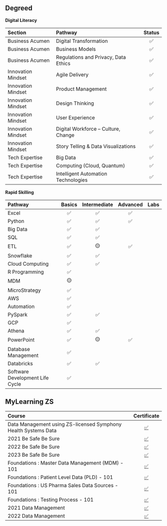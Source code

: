 ## **Degreed**

**Digital Literacy**

|**Section**|**Pathway**|**Status**|
|:----------|:----------|:--------:|
| Business Acumen | Digital Transformation | ✅ |
| Business Acumen | Business Models | ✅ |
| Business Acumen | Regulations and Privacy, Data Ethics | ✅ |
| Innovation Mindset | Agile Delivery | ✅ |
| Innovation Mindset | Product Management | ✅ |
| Innovation Mindset | Design Thinking | ✅ |
| Innovation Mindset | User Experience | ✅ |
| Innovation Mindset | Digital Workforce – Culture, Change | ✅ |
| Innovation Mindset | Story Telling & Data Visualizations | ✅ |
| Tech Expertise | Big Data | ✅ |
| Tech Expertise | Computing (Cloud, Quantum) | ✅ |
| Tech Expertise | Intelligent Automation Technologies | ✅ |

**Rapid Skilling**

|**Pathway**|**Basics**|**Intermediate**|**Advanced**|**Labs**|
|:----------|:--------:|:--------------:|:----------:|:------:|
| Excel | ✅ | ✅ | ✅ | |
| Python | ✅ | ✅ | ✅ | |
| Big Data | ✅ | ✅ | | |
| SQL | ✅ | ✅ | | |
| ETL | ✅ | 🟡 | ✅ | |
| Snowflake | ✅ | ✅ | | |
| Cloud Computing | ✅ | ✅ | | |
| R Programming | ✅ | | | |
| MDM | 🟡 | | | |
| MicroStrategy | ✅ | | | |
| AWS | ✅ | | | |
| Automation | ✅ | | | |
| PySpark | ✅ | ✅ | | |
| GCP | ✅ | | | |
| Athena | ✅ | ✅ | | |
| PowerPoint | ✅ | 🟡 | ✅ | |
| Database Management | ✅ | | |
| Databricks | ✅ | ✅ | | |
| Software Development Life Cycle | ✅ | | | |


## **MyLearning ZS**

|**Course**|**Certificate**|
|:---------|:-------------:|
| Data Management using ZS-licensed Symphony Health Systems Data | [✅](https://github.com/abphilip-work/Certifications/blob/master/ZS/Achievements/Data-Management-SHS.pdf) |
| 2021 Be Safe Be Sure | [✅](https://github.com/abphilip-work/Certifications/blob/master/ZS/Achievements/Be-Safe-Be-Sure-I.pdf) |
| 2022 Be Safe Be Sure | [✅](https://github.com/abphilip-work/Certifications/blob/master/ZS/Achievements/Be-Safe-Be-Sure-II.pdf) |
| 2023 Be Safe Be Sure | [✅](https://github.com/abphilip-work/Certifications/blob/master/ZS/Achievements/Be-Safe-Be-Sure-III.pdf) |
| Foundations : Master Data Management (MDM) - 101 | [✅](https://github.com/abphilip-work/Certifications/blob/master/ZS/Achievements/MDM-101.pdf) |
| Foundations : Patient Level Data (PLD) - 101 | [✅](https://github.com/abphilip-work/Certifications/blob/master/ZS/Achievements/PLD-101.pdf) |
| Foundations : US Pharma Sales Data Sources - 101 | [✅](https://github.com/abphilip-work/Certifications/blob/master/ZS/Achievements/Pharma-Sales-101.pdf) |
| Foundations : Testing Process - 101 | [✅](https://github.com/abphilip-work/Certifications/blob/master/ZS/Achievements/Testing-101.pdf) |
| 2021 Data Management | [✅](https://github.com/abphilip-work/Certifications/blob/master/ZS/Achievements/TPAA-AMA-PDRP-I.pdf) |
| 2022 Data Management | [✅](https://github.com/abphilip-work/Certifications/blob/master/ZS/Achievements/TPAA-AMA-PDRP-II.pdf) |
